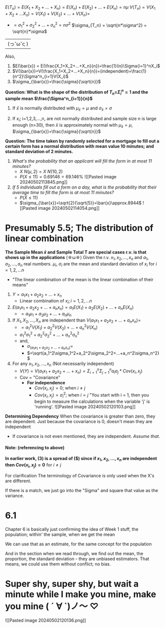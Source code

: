 $E(T_n) = E(X_1+X_2+...+X_n)=E(X_n) + E(X_2) + ... + E(X_n) = n\mu$
$V(T_n) = V(X_1 + X_2 + ... X_n) = V(X_1) + V(X_2) + ... + V(X_n) =$
- $= \sigma^2_1+\sigma^2_2+...+\sigma^2_n = n\sigma^2$
$\sigma_{T_n} = \sqrt{n*\sigma^2} = \sqrt{n}*\sigma$

|          |
| -------- |
| (っ˘ω˘ς ) |
Also,
1. $E(\bar{x}) = E(\frac{X_1+X_2+...+X_n}{n})=\frac{1}{n}\Sigma{i=1}^nX_i$
2. $V(\bar{x})=V(\frac{X_1+X_2+...+X_n}{n})=(independent)=\frac{1}{n^2}\Sigma^n_{i=1}V(X_i)$
3. $\sigma_{\bar{x}}=\frac{\sigma}{\sqrt{n}}$

**Question: What is the shape of the distribution of $T_n$=$\Sigma^n_i=1$ and the sample mean $\frac{\Sigma^n_{i=1}}{n}$**
1)  If $\bar{x}$ is normally distributed with $\mu_{\bar{x}}=\mu$ and $\sigma_{\bar{x}} = \sigma$

2) If $x_i$; i=1,2,3,...,n, are not normally distributed and sample size n is large enough (n>30), then $\bar{x}$ is approximately normal with $\mu_{\bar{x}}=\mu$, $\sigma_{\bar{x}}=\frac{\sigma}{\sqrt{n}}$

**Question: The time taken by randomly selected for a mortgage to fill out a certain form has a normal distribution with mean value 10 minutes; and standard deviation of 2 minutes.**
1) *What's the probability that an applicant will fill the form in at most 11 minutes?*
	- $X~N(\mu,2)=X~N(10,2)$
	- $P(X\leq 11)=0.69146=69.146\%$
![[Pasted image 20240502113845.png]]
2) *If 5 individuals fill out a form on a day, what is the probability that their average time to fill the form is at most 11 minutes?*
	- $P(\bar{X}\leq 11)$
	- $\sigma_{\bar{x}}=\sqrt{2}{\sqrt{5}}=\bar{x}\approx.8944$
![[Pasted image 20240502114054.png]]
# Presumably 5.5; The distribution of linear combination
**The __Sample Mean__ $\bar{x}$ and Sample Total T are special cases r.v. is that shows up in the applications** (☆ω☆)
Given the r.v. $x_1,x_2,...,x_n$ and $a_1,a_2,...,a_n$ real numbers. $\mu_i$, $\sigma_i$ are the mean and standard deviation of $x_i$ for $i=1,2,...n$
- "The linear combination of the mean is the linear combination of their means"
1) $Y=a_1x_1+a_2x_2+...+x_n$
	- Linear combination of $x_i; i=1,2,...n$
2) $E(a_1x_1+a_2x_2+...+a_nx_n)=a_1E(X_1)+a_2E(X_2)+...+a_nE(X_n)$
	- $=a_1\mu_1+a_2\mu_2+...+a_n\mu_n$
3) If $X_1,X_2,...,X_n$ are independent than $V(a_1x_1+a_2x_2+...+a_nx_n)=$
	- $=a_1^2V(X_1)+a_2^2V(X_2)+...+a_n^2V(X_n)$
	- $a_1^2\sigma_1^2+a_2^2\sigma_2^2+...+a_n^2\sigma_n^2$
	- and,
		- $\sigma_{(a_1x_1+a_2x_2+...+a_nx_n)} =$
		- $=\sqrt{a_1^2\sigma_1^2+a_2^2\sigma_2^2+...+a_n^2\sigma_n^2}$
4) For any $x_1,x_2,...,x_n$ (Not necessarily independent)
	- $V(Y) = V(a_1x_1+a_2x_2+...+x_n) = \Sigma^n_{i=1}\Sigma^n_{j=1}a_ia_j*Cov(x_i,x_j)$
	- Cov = "Covariance"
		- **For independence**
			- $Cov(x_i,x_j)=0$; when $i\neq j$
			- $Cov(x_i,x_j)=\sigma_i^2$; when $i=j$
"You start with i = 1, then you begin to measure the calculations when the variable 'j' is 'running'.
![[Pasted image 20240502120103.png]]

**Determining Dependency**
When the covariance is greater than zero, they are dependent. 
Just because the covariance is 0, doesn't mean they are independent
- If covariance is not even mentioned, they are independent. *Assume that*. 
#### Note: (referencing to above)
**In earlier work, (3) is a spread of ($) since if $x_1,x_2,...,x_n$ are __independent__ then $Cov(x_i,x_j)=0$** for $i \neq j$

For clarification
The terminology of Covariance is only used when the X's are different.

If there is a match, we just go into the "Sigma" and square that value as the variance.

# 6.1
Chapter 6 is basically just confirming the idea of Week 1 stuff, the population; within' the sample, when we get the mean

We can use that as an estimate, for the same concept for the population

And in the section when we read through, we find out the mean, the proportion, the standard deviation - they are unbiased estimators. That means, we could use them without conflict; no bias.




























# Super shy, super shy, but wait a minute while I make you mine, make you mine ( ´ ∀ `)ノ～ ♡
![[Pasted image 20240502120136.png]]